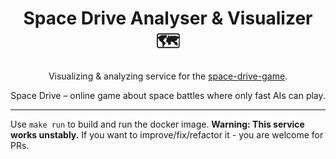 <h1 align="center">Space Drive Analyser & Visualizer 🗺️</h1>

<p align="center">
Visualizing & analyzing service for the <a href="https://github.com/SKY-ALIN/space-drive-game">space-drive-game</a>.
</p>

<p align="center">Space Drive – online game about space battles where only fast AIs can play.</p>

---

Use `make run` to build and run the docker image. **Warning: This service works unstably.** If you want to improve/fix/refactor it - you are welcome for PRs.
